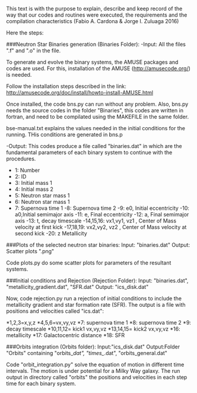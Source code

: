 This text is with the purpose to explain, describe and keep record of the way that our codes and routines were executed, the requirements and the compilation characteristics (Fabio A. Cardona & Jorge I. Zuluaga 2016)

Here the steps:

###Neutron Star Binaries generation (Binaries Folder):
-Input: All the files ".f" and ".o" in the file.


To generate and evolve the binary systems, the AMUSE packages and codes are used. For this, installation of the AMUSE (http://amusecode.org/) is needed.

Follow the installation steps described in the link:
http://amusecode.org/doc/install/howto-install-AMUSE.html

Once installed, the code bns.py can run without any problem. Also, bns.py needs the source codes in the folder "Binaries", this codes are written in fortran, and need to be compilated using the MAKEFILE in the same folder.

bse-manual.txt explains the values needed in the initial conditions for the running. THis conditions are generated in bns.p

-Output:
This codes produce a file called "binaries.dat" in which are the fundamental parameters of each binary system to continue with the procedures.

- 1: Number
- 2: ID
- 3: Initial mass 1
- 4: Initial mass 2
- 5: Neutron star mass 1
- 6: Neutron star mass 1
- 7: Supernova time 1
-8: Supernova time 2
-9: e0, Initial eccentricity
-10: a0,Initial semimajor axis
-11: e, Final eccentricity
-12: a, Final semimajor axis
-13: t, decay timescale
-14,15,16: vx1,vy1, vz1 , Center of Mass velocity at first kick
-17,18,19: vx2,vy2, vz2 , Center of Mass velocity at second kick
-20: z Metallicity


###Plots of the selected neutron star binaries:
Input: "binaries.dat"
Output: Scatter plots ".png"

Code plots.py do some scatter plots for parameters of the resultant systems. 


###Initial conditions and Rejection (Rejection Folder):
Input: "binaries.dat", "metallicity_gradient.dat", "SFR.dat"
Output: "ics_disk.dat"

Now, code rejection.py run a rejection of initial conditions to include the  metallicity gradient and star formation rate (SFR). The output is a file with positions and velocities called "ics.dat":

*1,2,3=x,y,z
*4,5,6=vx,vy,vz
*7: supernova time 1
*8: supernova time 2
*9: decay timescale
*10,11,12= kick1 vx,vy,vz
*13,14,15= kick2 vx,vy,vz
*16: metallicity
*17: Galactocentric distance
*18: SFR


###Orbits integration (Orbits folder):
Input:"ics_disk.dat"
Output:Folder "Orbits" containing "orbits_*dat", "times_*.dat", "orbits_general.dat"

Code "orbit_integration.py" solve the equation of motion in different time intervals. The motion is under potential for a Milky Way galaxy.
The run output in directory called "orbits" the positions and velocities in each step time for each binary system. 



